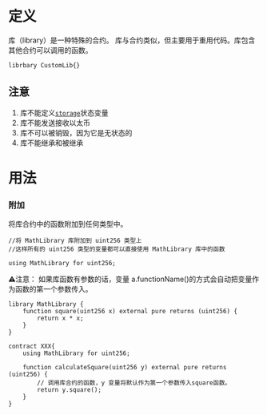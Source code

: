 # 定义
库（library）是一种特殊的合约。
库与合约类似，但主要用于重用代码。库包含其他合约可以调用的函数。

```sol
librbary CustomLib{}
```

## 注意
1. 库不能定义[`storage`](变量类型.md#`storage`)状态变量
2. 库不能发送接收以太币
3. 库不可以被销毁，因为它是无状态的
4. 库不能继承和被继承

# 用法
### 附加
将库合约中的函数附加到任何类型中。
```sol
//将 MathLibrary 库附加到 uint256 类型上
//这样所有的 uint256 类型的变量都可以直接使用 MathLibrary 库中的函数

using MathLibrary for uint256;

```

⚠️注意：
如果库函数有参数的话，变量 a.functionName()的方式会自动把变量作为函数的第一个参数传入。
```sol
library MathLibrary {
    function square(uint256 x) external pure returns (uint256) {
        return x * x;
    }
}

contract XXX{
    using MathLibrary for uint256;

    function calculateSquare(uint256 y) external pure returns (uint256) {
        // 调用库合约的函数，y 变量将默认作为第一个参数传入square函数。
        return y.square();
    }
}
```
